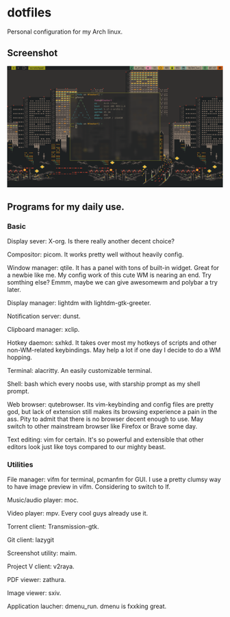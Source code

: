 # dotfiles
Personal configuration for my Arch linux.

## Screenshot
![Screenshot](unixporn.png 'WIP though')

## Programs for my daily use.
### Basic
Display sever: X-org. Is there really another decent choice?

Compositor: picom. It works pretty well without heavily config.

Window manager: qtile. It has a panel with tons of built-in widget. Great for a newbie like me. 
My config work of this cute WM is nearing an end. Try somthing else? Emmm, maybe we can give awesomewm and polybar a try later. 

Display manager: lightdm with lightdm-gtk-greeter.

Notification server: dunst.

Clipboard manager: xclip.

Hotkey daemon: sxhkd. It takes over most my hotkeys of scripts and other non-WM-related keybindings. May help a lot if one day I decide to do a WM hopping.

Terminal: alacritty. An easily customizable terminal.

Shell: bash which every noobs use, with starship prompt as my shell prompt.

Web browser: qutebrowser. Its vim-keybinding and config files are pretty god, but lack of extension still makes its browsing experience a pain in the ass.
Pity to admit that there is no browser decent enough to use. May switch to other mainstream browser like Firefox or Brave some day.

Text editing: vim for certain. It's so powerful and extensible that other editors look just like toys compared to our mighty beast. 

### Utilities
File manager: vifm for terminal, pcmanfm for GUI. I use a pretty clumsy way to have image preview in vifm. Considering to switch to lf.

Music/audio player: moc.

Video player: mpv. Every cool guys already use it.

Torrent client: Transmission-gtk.

Git client: lazygit

Screenshot utility: maim.

Project V client: v2raya.

PDF viewer: zathura.

Image viewer: sxiv.

Application laucher: dmenu_run. dmenu is fxxking great.
